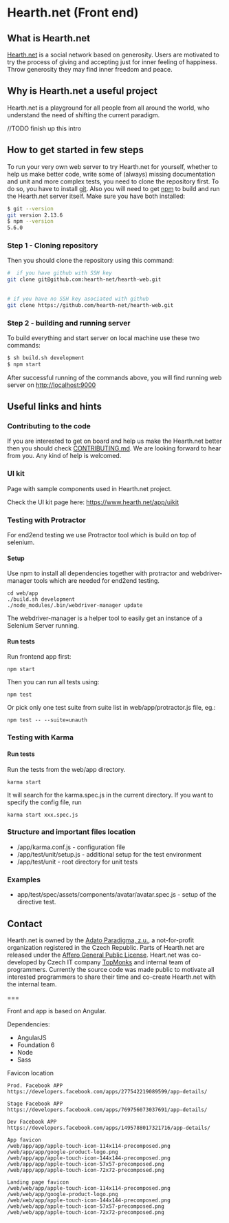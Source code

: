 # Hearth.net (Front end)

## What is Hearth.net
[Hearth.net](https://hearth.net) is a social network based on generosity. Users 
are motivated to try the process of giving and accepting just for inner feeling
of happiness. Throw generosity they may find inner freedom and peace.

## Why is Hearth.net a useful project 
Hearth.net is a playground for all people from all around the world, who 
understand the need of shifting the current paradigm.

//TODO finish up this intro

## How to get started in few steps
To run your very own web server to try Hearth.net for yourself, whether to help 
us make better code, write some of (always) missing documentation and unit and 
more complex tests, you need to clone the repository first. 
To do so, you have to install 
[git](https://git-scm.com/book/en/v2/Getting-Started-Installing-Git). Also you
will need to get 
[npm](http://blog.npmjs.org/post/85484771375/how-to-install-npm) to build and
run the Hearth.net server itself. Make sure you have both installed:

```bash
$ git --version
git version 2.13.6
$ npm --version
5.6.0
```

### Step 1 - Cloning repository
Then you should clone the repository using this command:

```bash
#  if you have github with SSH key
git clone git@github.com:hearth-net/hearth-web.git  
 
 
# if you have no SSH key asociated with github
git clone https://github.com/hearth-net/hearth-web.git
``` 

### Step 2 - building and running server
To build everything and start server on local machine use these two commands:
```bash
$ sh build.sh development
$ npm start
```

After successful running of the commands above, you will find running web 
server on [http://localhost:9000](http://localhost:9000)


## Useful links and hints

### Contributing to the code
If you are interested to get on board and help us make the Hearth.net better 
then you should check [CONTRIBUTING.md](CONTRIBUTING.md). We are looking 
forward to hear from you. Any kind of help is welcomed. 

### UI kit
Page with sample components used in Hearth.net project.

Check the UI kit page here: https://www.hearth.net/app/uikit


### Testing with Protractor
For end2end testing we use Protractor tool which is build on top of selenium. 

#### Setup

Use npm to install all dependencies together with protractor and webdriver-manager tools which are needed for end2end testing.
```
cd web/app
./build.sh development
./node_modules/.bin/webdriver-manager update
```

The webdriver-manager is a helper tool to easily get an instance of a Selenium Server running.

#### Run tests

Run frontend app first:
```
npm start
```

Then you can run all tests using:
```
npm test
```

Or pick only one test suite from suite list in web/app/protractor.js file, eg.:
```
npm test -- --suite=unauth
```

### Testing with Karma

#### Run tests
Run the tests from the web/app directory.
```
karma start
```
It will search for the karma.spec.js in the current directory.
If you want to specify the config file, run 
```
karma start xxx.spec.js
```


### Structure and important files location
* /app/karma.conf.js - configuration file
* /app/test/unit/setup.js - additional setup for the test environment
* /app/test/unit - root directory for unit tests

### Examples
* app/test/spec/assets/components/avatar/avatar.spec.js -  setup of the 
directive test. 

## Contact

Hearth.net is owned by the 
[Adato Paradigma, z.u.](http://www.adato.cz), a not-for-profit 
organization registered in the Czech Republic. Parts of Hearth.net are 
released under the 
[Affero General Public License](http://www.gnu.org/licenses/agpl-3.0.html).
Heart.net was co-developed by Czech IT company 
[TopMonks](http://www.topmonks.cz) and internal team of programmers. 
Currently the source code was made public to motivate all interested 
programmers to share their time and co-create Hearth.net with the 
internal team. 






















===

Front and app is based on Angular.
 
Dependencies:
* AngularJS
* Foundation 6
* Node
* Sass
 


Favicon location
```
Prod. Facebook APP
https://developers.facebook.com/apps/277542219089599/app-details/

Stage Facebook APP
https://developers.facebook.com/apps/769756073037691/app-details/

Dev Facebook APP
https://developers.facebook.com/apps/1495788017321716/app-details/

App favicon
/web/app/app/apple-touch-icon-114x114-precomposed.png
/web/app/app/google-product-logo.png
/web/app/app/apple-touch-icon-144x144-precomposed.png
/web/app/app/apple-touch-icon-57x57-precomposed.png
/web/app/app/apple-touch-icon-72x72-precomposed.png

Landing page favicon
/web/web/app/apple-touch-icon-114x114-precomposed.png
/web/web/app/google-product-logo.png
/web/web/app/apple-touch-icon-144x144-precomposed.png
/web/web/app/apple-touch-icon-57x57-precomposed.png
/web/web/app/apple-touch-icon-72x72-precomposed.png
```



